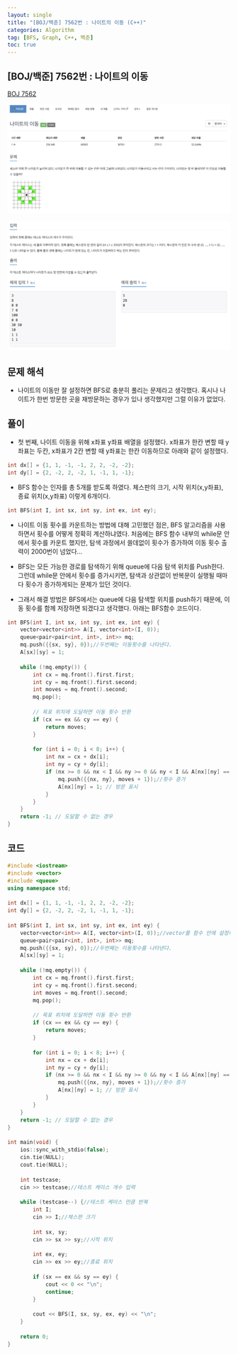 ```yaml
---
layout: single
title: "[BOJ/백준] 7562번 : 나이트의 이동 (C++)"
categories: Algorithm
tag: [BFS, Graph, C++, 백준]
toc: true
---
```


## [BOJ/백준] 7562번 : 나이트의 이동
[BOJ 7562](https://www.acmicpc.net/problem/7562)

![Alt text](/assets/BOJimages/7562_1.png)

![Alt text](/assets/BOJimages/7562_2.png)

## 문제 해석
- 나이트의 이동만 잘 설정하면 BFS로 충분히 풀리는 문제라고 생각했다. 혹시나 나이트가 한번 방문한 곳을 재방문하는 경우가 있나 생각했지만 그럴 이유가 없었다.

## 풀이
- 첫 번째, 나이트 이동을 위해 x좌표 y좌표 배열을 설정했다. x좌표가 한칸 변할 때 y좌표는 두칸, x좌표가 2칸 변할 때 y좌표는 한칸 이동하므로 아래와 같이 설정했다.

```cpp
int dx[] = {1, 1, -1, -1, 2, 2, -2, -2};
int dy[] = {2, -2, 2, -2, 1, -1, 1, -1};
```

- BFS 함수는 인자를 총 5개를 받도록 하였다. 체스판의 크기, 시작 위치(x,y좌표), 종료 위치(x,y좌표) 이렇게 6개이다.

```cpp
int BFS(int I, int sx, int sy, int ex, int ey);
```

- 나이트 이동 횟수를 카운트하는 방법에 대해 고민했던 점은, BFS 알고리즘을 사용하면서 횟수를 어떻게 정확히 계산하냐였다. 처음에는 BFS 함수 내부의 while문 안에서 횟수를 카운트 했지만, 탐색 과정에서 쓸데없이 횟수가 증가하여 이동 횟수 출력이 2000번이 넘었다...

- BFS는 모든 가능한 경로를 탐색하기 위해 queue에 다음 탐색 위치를 Push한다. 그런데 while문 안에서 횟수를 증가시키면, 탐색과 상관없이 반복문이 실행될 때마다 횟수가 증가하게되는 문제가 있던 것이다.

- 그래서 해결 방법은 BFS에서는 queue에 다음 탐색할 위치를 push하기 때문에, 이동 횟수를 함께 저장하면 되겠다고 생각했다. 아래는 BFS함수 코드이다.

```cpp
int BFS(int I, int sx, int sy, int ex, int ey) {
    vector<vector<int>> A(I, vector<int>(I, 0));
    queue<pair<pair<int, int>, int>> mq;
    mq.push({{sx, sy}, 0});//두번째는 이동횟수를 나타낸다.
    A[sx][sy] = 1;

    while (!mq.empty()) {
        int cx = mq.front().first.first;
        int cy = mq.front().first.second;
        int moves = mq.front().second;
        mq.pop();

        // 목표 위치에 도달하면 이동 횟수 반환
        if (cx == ex && cy == ey) {
            return moves;
        }

        for (int i = 0; i < 8; i++) {
            int nx = cx + dx[i];
            int ny = cy + dy[i];
            if (nx >= 0 && nx < I && ny >= 0 && ny < I && A[nx][ny] == 0) {
                mq.push({{nx, ny}, moves + 1});//횟수 증가
                A[nx][ny] = 1; // 방문 표시
            }
        }
    }
    return -1; // 도달할 수 없는 경우
}
```

## 코드

```cpp
#include <iostream>
#include <vector>
#include <queue>
using namespace std;

int dx[] = {1, 1, -1, -1, 2, 2, -2, -2};
int dy[] = {2, -2, 2, -2, 1, -1, 1, -1};

int BFS(int I, int sx, int sy, int ex, int ey) {
    vector<vector<int>> A(I, vector<int>(I, 0));//vector를 함수 안에 설정하여 매 테스트케이스마다 vector를 초기화하는 코드를 쓰지 않아도됨
    queue<pair<pair<int, int>, int>> mq;
    mq.push({{sx, sy}, 0});//두번째는 이동횟수를 나타낸다.
    A[sx][sy] = 1;

    while (!mq.empty()) {
        int cx = mq.front().first.first;
        int cy = mq.front().first.second;
        int moves = mq.front().second;
        mq.pop();

        // 목표 위치에 도달하면 이동 횟수 반환
        if (cx == ex && cy == ey) {
            return moves;
        }

        for (int i = 0; i < 8; i++) {
            int nx = cx + dx[i];
            int ny = cy + dy[i];
            if (nx >= 0 && nx < I && ny >= 0 && ny < I && A[nx][ny] == 0) {
                mq.push({{nx, ny}, moves + 1});//횟수 증가
                A[nx][ny] = 1; // 방문 표시
            }
        }
    }
    return -1; // 도달할 수 없는 경우
}

int main(void) {
    ios::sync_with_stdio(false);
    cin.tie(NULL);
    cout.tie(NULL);

    int testcase;
    cin >> testcase;//테스트 케이스 개수 입력

    while (testcase--) {//테스트 케이스 만큼 반복
        int I;
        cin >> I;//체스판 크기

        int sx, sy;
        cin >> sx >> sy;//시작 위치

        int ex, ey;
        cin >> ex >> ey;//종료 위치

        if (sx == ex && sy == ey) {
            cout << 0 << "\n";
            continue;
        }

        cout << BFS(I, sx, sy, ex, ey) << "\n";
    }

    return 0;
}
```